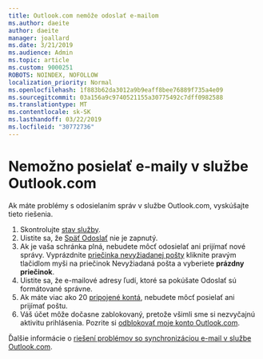 ```yaml
---
title: Outlook.com nemôže odoslať e-mailom
ms.author: daeite
author: daeite
manager: joallard
ms.date: 3/21/2019
ms.audience: Admin
ms.topic: article
ms.custom: 9000251
ROBOTS: NOINDEX, NOFOLLOW
localization_priority: Normal
ms.openlocfilehash: 1f883b62da3012a9b9eaff8bee76889f735a4e09
ms.sourcegitcommit: 03a156a9c9740521155a30775492c7dff0982588
ms.translationtype: MT
ms.contentlocale: sk-SK
ms.lasthandoff: 03/22/2019
ms.locfileid: "30772736"
---
```

# <a name="cant-send-email-in-outlookcom"></a>Nemožno posielať e-maily v službe Outlook.com

Ak máte problémy s odosielaním správ v službe Outlook.com, vyskúšajte tieto riešenia.

1. Skontrolujte [stav služby](https://go.microsoft.com/fwlink/p/?linkid=837482).
1. Uistite sa, že [Späť Odoslať](https://outlook.live.com/mail/options/mail/messageContent/undoSend) nie je zapnutý.
1. Ak je vaša schránka plná, nebudete môcť odosielať ani prijímať nové správy. Vyprázdnite [priečinka nevyžiadanej pošty](https://outlook.live.com/mail/junkemail) kliknite pravým tlačidlom myši na priečinok Nevyžiadaná pošta a vyberiete **prázdny priečinok**.
1. Uistite sa, že e-mailové adresy ľudí, ktoré sa pokúšate Odoslať sú formátované správne.
1. Ak máte viac ako 20 [pripojené kontá](https://outlook.live.com/mail/options/mail/accounts/connected), nebudete môcť posielať ani prijímať poštu.
1. Váš účet môže dočasne zablokovaný, pretože všimli sme si nezvyčajnú aktivitu prihlásenia. Pozrite si [odblokovať moje konto Outlook.com](https://support.office.com/article/f4ad2701-d166-4d8b-8a6a-9af2a1f8a4c4).

Ďalšie informácie o [riešení problémov so synchronizáciou e-mail v službe Outlook.com](https://support.office.com/article/d39e3341-8d79-4bf1-b3c7-ded602233642).